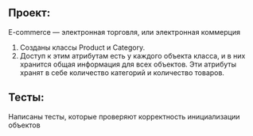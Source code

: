 ## Проект:

E-commerce  — электронная торговля, или электронная коммерция



1. Созданы классы Product и Category.
2. Доступ к этим атрибутам есть у каждого объекта класса,
и в них хранится общая информация для всех объектов. 
Эти атрибуты хранят в себе количество категорий и количество товаров.

## Тесты:
Написаны тесты, которые проверяют корректность инициализации объектов 
